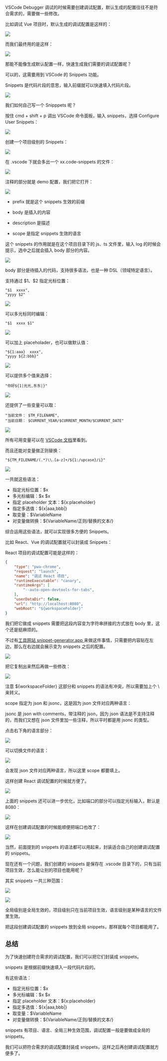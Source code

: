 VSCode Debugger 调试的时候需要创建调试配置，默认生成的配置往往不是符合需求的，需要做一些修改。

比如调试 Vue 项目时，默认生成的调试配置是这样的：

![](https://p9-juejin.byteimg.com/tos-cn-i-k3u1fbpfcp/c5e1b0b22b3b4b939569f4c39d9b2e60~tplv-k3u1fbpfcp-watermark.image?)

而我们最终用的是这样：

![](https://p9-juejin.byteimg.com/tos-cn-i-k3u1fbpfcp/07b9c5fd102945378ca19a0052b56a4f~tplv-k3u1fbpfcp-watermark.image?)

那能不能像生成默认配置一样，快速生成我们需要的调试配置呢？

可以的，这需要用到 VSCode 的 Snippets 功能。

Snippets 是代码片段的意思，输入前缀就可以快速填入代码片段。

![](https://p6-juejin.byteimg.com/tos-cn-i-k3u1fbpfcp/dc3cf1c32c774820b112f12f23c76c6f~tplv-k3u1fbpfcp-watermark.image?)

我们如何自己写一个 Snipppets 呢？

按住 cmd + shift + p 调出 VSCode 命令面板，输入 snippets，选择 Configure User Snippets：

![](https://p9-juejin.byteimg.com/tos-cn-i-k3u1fbpfcp/bcc32a28b53a4465ba9e3f6ca0bd2624~tplv-k3u1fbpfcp-watermark.image?)

创建一个项目级别的 Snippets：

![](https://p1-juejin.byteimg.com/tos-cn-i-k3u1fbpfcp/c0f3581574b848408e24391b57bf24c6~tplv-k3u1fbpfcp-watermark.image?)

在 .vscode 下就会多出一个 xx.code-snippets 的文件：

![](https://p3-juejin.byteimg.com/tos-cn-i-k3u1fbpfcp/f843eef9b3064bfc85615a9ff9d43443~tplv-k3u1fbpfcp-watermark.image?)

注释的部分就是 demo 配置，我们把它打开：

![](https://p1-juejin.byteimg.com/tos-cn-i-k3u1fbpfcp/042e7e7665d64053810499e8feb8dd3c~tplv-k3u1fbpfcp-watermark.image?)

- prefix 就是这个 snippets 生效的前缀

- body 是插入的内容

- description 是描述

- scope 是指定 snippets 生效的语言

这个 snippets 的作用就是在这个项目目录下的 js、ts 文件里，输入 log 的时候会提示，选中之后就会插入 body 部分的内容。

![](https://p3-juejin.byteimg.com/tos-cn-i-k3u1fbpfcp/f7ec854f921a4953a56cd20991c83956~tplv-k3u1fbpfcp-watermark.image?)

body 部分是待插入的代码，支持很多语法，也是一种 DSL（领域特定语言）。

支持通过 \$1、\$2 指定光标位置：

```
"$1  xxxx",
"yyyy $2"
```

![](https://p3-juejin.byteimg.com/tos-cn-i-k3u1fbpfcp/73dee9d5da2c46859573c1f0b62aaf22~tplv-k3u1fbpfcp-watermark.image?)

可以多光标同时编辑：

```
"$1  xxxx $1"
```

![](https://p6-juejin.byteimg.com/tos-cn-i-k3u1fbpfcp/ed35db4d59004fa1ad3208986f766792~tplv-k3u1fbpfcp-watermark.image?)

可以加上 placeholader，也可以做默认值：

```
"${1:aaa}  xxxx",
"yyyy ${2:bbb}"
```

![](https://p1-juejin.byteimg.com/tos-cn-i-k3u1fbpfcp/11362e30db9344b296fada45e96420e6~tplv-k3u1fbpfcp-watermark.image?)

可以提供多个值来选择：
```
"你好${1|光光,东东|}"
```

![](https://p3-juejin.byteimg.com/tos-cn-i-k3u1fbpfcp/8f7d79702ab94eaa9ac2fced34890b34~tplv-k3u1fbpfcp-watermark.image?)

还提供了一些变量可以取：
```
"当前文件： $TM_FILENAME",
"当前日期： $CURRENT_YEAR/$CURRENT_MONTH/$CURRENT_DATE"
```

![](https://p3-juejin.byteimg.com/tos-cn-i-k3u1fbpfcp/9e6f26da95114b66a1eb96347ccf4ab6~tplv-k3u1fbpfcp-watermark.image?)

所有可用变量可以在 [VSCode 文档](https://code.visualstudio.com/docs/editor/userdefinedsnippets#_variables)里看到。

而且还能对变量做正则替换：

```
"${TM_FILENAME/(.*)\\.[a-z]+/${1:/upcase}/i}"
```
![](https://p6-juejin.byteimg.com/tos-cn-i-k3u1fbpfcp/a05e4333aeda48829cc791377217049b~tplv-k3u1fbpfcp-watermark.image?)

一共就这些语法：

- 指定光标位置：\$x 
- 多光标编辑：\$x \$x 
- 指定 placeholder 文本：\${x:placeholder} 
- 指定多选值：\${x|aaa,bbb|} 
- 取变量：$VariableName 
- 对变量做转换：${VariableName/正则/替换的文本/}

综合运用这些语法，就可以实现很多方便的 Snippets。

比如 React、Vue 的调试配置就可以封装成 Snippets：

React 项目的调试配置可能是这样的：

```json
{
    "type": "pwa-chrome",
    "request": "launch",
    "name": "调试 React 项目",
    "runtimeExecutable": "canary",
    "runtimeArgs": [
        "--auto-open-devtools-for-tabs",
    ],
    "userDataDir": false,
    "url": "http://localhost:8080",
    "webRoot": "${workspaceFolder}"
}
```
我们把它做成 snippets 需要把这段内容变为字符串拼接的方式放在 body 里，这个还是挺麻烦的。

不过有[工具网站 snippet-generator.app ](https://snippet-generator.app/)来做这件事情，只需要把内容贴在左边，那么在右边就会展示变为 snippets 之后的配置。

![](https://p3-juejin.byteimg.com/tos-cn-i-k3u1fbpfcp/29519009346443d1a50842e3b413e1e8~tplv-k3u1fbpfcp-watermark.image?)

把它复制出来然后再做一些修改：

![](https://p9-juejin.byteimg.com/tos-cn-i-k3u1fbpfcp/8e58931dabae40398074883fce9547a9~tplv-k3u1fbpfcp-watermark.image?)

注意 ${workspaceFolder} 这部分和 snippets 的语法有冲突，所以需要加上个 \\ 来转义。

scope 指定为 json 和 jsonc，这是因为 json 文件对应两种语言：

jsonc 是 json with comments，带注释的 json，因为 json 语法是不支持注释的，而我们又想在 json 文件里加一些注释，所以平时都是用 jsonc 的类型。

点击右下角的语言部分：

![](https://p1-juejin.byteimg.com/tos-cn-i-k3u1fbpfcp/fb30084074224ea2958559368125677d~tplv-k3u1fbpfcp-watermark.image?)

可以切换文件的语言：

![](https://p9-juejin.byteimg.com/tos-cn-i-k3u1fbpfcp/d9c31435450f49f390762091c90fb688~tplv-k3u1fbpfcp-watermark.image?)

会发现 json 文件对应两种语言，所以这里 scope 都要填上。

这样创建 React 调试配置的时候就方便了。

![](https://p3-juejin.byteimg.com/tos-cn-i-k3u1fbpfcp/12ed5de19d3240e0ba9af782c6462db2~tplv-k3u1fbpfcp-watermark.image?)

上面的 snippets 还可以进一步优化，比如端口的部分可以指定光标输入，默认是 8080：

![](https://p9-juejin.byteimg.com/tos-cn-i-k3u1fbpfcp/b1fe972dc8594ce8b241b67e3e4e99d8~tplv-k3u1fbpfcp-watermark.image?)

这样在创建调试配置的时候能顺便把端口也改了：

![](https://p1-juejin.byteimg.com/tos-cn-i-k3u1fbpfcp/46655d54da5e4865bbfc5b2355fcac0b~tplv-k3u1fbpfcp-watermark.image?)

当然，前面提到的 snippets 的语法都可以用起来，封装适合自己的创建调试配置的 snippets。

现在还有一个问题，我们创建的 snippets 是保存在 .vscode 目录下的，只有当前项目生效，怎么能让别的项目也能用呢？

其实 snippets 一共三种范围：

![](https://p1-juejin.byteimg.com/tos-cn-i-k3u1fbpfcp/ebbf118868d24d06b9766f9b1e459d80~tplv-k3u1fbpfcp-watermark.image?)

![](https://p3-juejin.byteimg.com/tos-cn-i-k3u1fbpfcp/c2705b9316eb4ef2a683b5327f989864~tplv-k3u1fbpfcp-watermark.image?)

全局级别是全局生效的，项目级别只在当前项目生效，语言级别是某种语言的文件里生效。

把这段创建调试配置的 snippets 放到全局 snippets，那样就每个项目都能用了。

## 总结

为了快速创建符合需求的调试配置，我们可以把它们封装成 snippets。

snippets 是根据前缀快速填入一段代码片段的。

有这些语法：

- 指定光标位置：\$x 
- 多光标编辑：\$x \$x 
- 指定 placeholder 文本：\${x:placeholder} 
- 指定多选值：\${x|aaa,bbb|} 
- 取变量：$VariableName 
- 对变量做转换：${VariableName/正则/替换的文本/}

snippets 有项目、语言、全局三种生效范围，调试配置一般是要做成全局的 snippets。

我们可以把符合需求的调试配置封装成 snippets，这样之后再创建调试配置就方便多了。